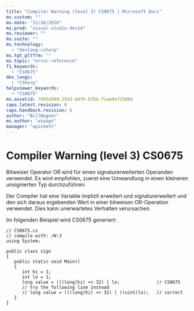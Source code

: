 ```yaml
---
title: "Compiler Warning (level 3) CS0675 | Microsoft Docs"
ms.custom: ""
ms.date: "11/16/2016"
ms.prod: "visual-studio-dev14"
ms.reviewer: ""
ms.suite: ""
ms.technology: 
  - "devlang-csharp"
ms.tgt_pltfrm: ""
ms.topic: "error-reference"
f1_keywords: 
  - "CS0675"
dev_langs: 
  - "CSharp"
helpviewer_keywords: 
  - "CS0675"
ms.assetid: 7465dd8d-2543-44f6-b76b-fcae0ef2580d
caps.latest.revision: 6
caps.handback.revision: 6
author: "BillWagner"
ms.author: "wiwagn"
manager: "wpickett"
---
```

# Compiler Warning (level 3) CS0675
Bitweiser Operator OR wird für einen signaturerweiterten Operanden verwendet. Es wird empfohlen, zuerst eine Umwandlung in einen kleineren unsignierten Typ durchzuführen.  
  
 Der Compiler hat eine Variable implizit erweitert und signaturerweitert und den sich daraus ergebenden Wert in einer bitweisen OR\-Operation verwendet.  Dies kann unerwartetes Verhalten verursachen.  
  
 Im folgenden Beispiel wird CS0675 generiert:  
  
```  
// CS0675.cs  
// compile with: /W:3  
using System;  
  
public class sign  
{  
   public static void Main()  
   {  
      int hi = 1;  
      int lo = 1;  
      long value = (((long)hi) << 32) | lo;              // CS0675  
      // try the following line instead  
      // long value = (((long)hi) << 32) | ((uint)lo);   // correct  
   }  
}  
```
